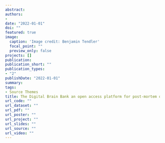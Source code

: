 ```yaml
---
abstract: 
authors:
-  
date: "2022-01-01"
doi: ""
featured: true
image:
  caption: 'Image credit: Benjamin Tendler'
  focal_point: ""
  preview_only: false
projects: []
publication: 
publication_short: ""
publication_types:
- "2"
publishDate: "2022-01-01"
summary: 
tags:
- Source Themes
title: The Digital Brain Bank an open access platform for post-mortem datasets
url_code: ""
url_dataset: ""
url_pdf: ""
url_poster: ""
url_project: ""
url_slides: ""
url_source: ""
url_video: ""
---
```

